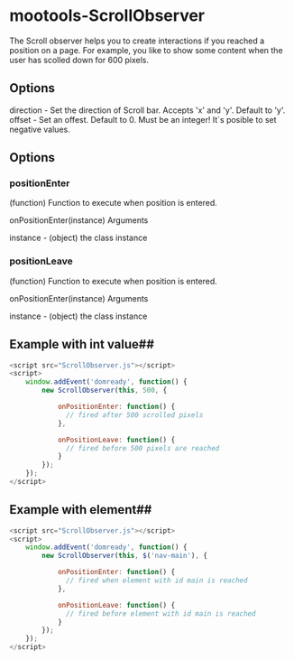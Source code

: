 # mootools-ScrollObserver #

The Scroll observer helps you to create interactions if you reached a position on a page. For example, you like to show some content when the user has scolled down for 600 pixels.

## Options ##

direction - Set the direction of Scroll bar. Accepts 'x' and 'y'. Default to 'y'.
offset - Set an offest. Default to 0. Must be an integer! It`s posible to set negative values.

## Options ##

### positionEnter ###

(function) Function to execute when position is entered.

onPositionEnter(instance)
Arguments

instance - (object) the class instance

### positionLeave ###

(function) Function to execute when position is entered.

onPositionEnter(instance)
Arguments

instance - (object) the class instance

## Example with int value##

```javascript
<script src="ScrollObserver.js"></script>
<script>
    window.addEvent('domready', function() {
        new ScrollObserver(this, 500, {

            onPositionEnter: function() {
              // fired after 500 scrolled pixels
            },

            onPositionLeave: function() {
              // fired before 500 pixels are reached
            }
        });
    });
</script>
```

## Example with element##

```javascript
<script src="ScrollObserver.js"></script>
<script>
    window.addEvent('domready', function() {
        new ScrollObserver(this, $('nav-main'), {

            onPositionEnter: function() {
              // fired when element with id main is reached
            },

            onPositionLeave: function() {
              // fired before element with id main is reached
            }
        });
    });
</script>
```
